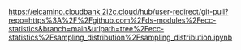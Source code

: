 https://elcamino.cloudbank.2i2c.cloud/hub/user-redirect/git-pull?repo=https%3A%2F%2Fgithub.com%2Fds-modules%2Fecc-statistics&branch=main&urlpath=tree%2Fecc-statistics%2Fsampling_distribution%2Fsampling_distribution.ipynb
